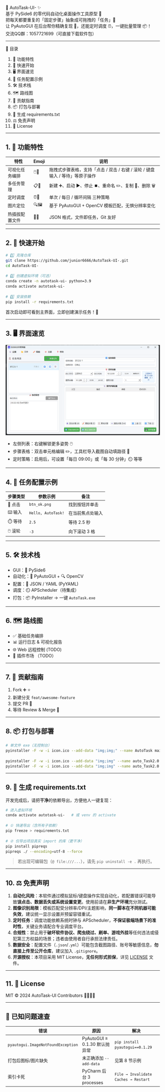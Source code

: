🎉 AutoTask-UI- ✨  
基于 PySide6 的零代码自动化桌面操作工具原型 🚀  
把每天都要重复的「固定步骤」抽象成可拖拽的「任务」🧩  
让 PyAutoGUI 在后台帮你精确复现 🎯，还能定时调度 ⏰，一键批量管理 📦！  
交流QQ群：1057721699（可直接下载软件包）

---

📑 目录  
1. 🌟 功能特性  
2. 🚀 快速开始  
3. 🖥 界面速览  
4. 🧪 任务配置示例  
5. 🛠 技术栈  
6. 🗺 路线图  
7. 🤝 贡献指南  
8. 📦 打包与部署  
9. 🧾 生成 requirements.txt  
10. ⚖️ 免责声明  
11. 📜 License  

---

## 1. 🌟 功能特性

| 特性 | Emoji | 说明 |
|---|---|---|
| 可视化任务编排 | 🖱️🎨 | 拖拽式步骤表格，支持「点击 / 双击 / 右键 / 滚轮 / 键盘输入 / 等待」等原子操作 |
| 多任务管理 | 📋🔁 | 新建 ➕、启动 ▶️、停止 ⏹️、重命名 ✏️、复制 📑、删除 🗑️ |
| 定时调度 | ⏰📅 | 单次 / 每日 / 循环间隔 三种策略 |
| 图片定位 | 🔍🖼️ | 基于 PyAutoGUI + OpenCV 模板匹配，无惧分辨率变化 |
| 热插拔配置文件 | 📁🔗 | JSON 格式，文件即任务，Git 友好 |

---

## 2. 🚀 快速开始

```bash
# 1️⃣ 克隆仓库
git clone https://github.com/junior6666/AutoTask-UI-.git 
cd AutoTask-UI-

# 2️⃣ 创建虚拟环境（可选）
conda create -n autotask-ui- python=3.9
conda activate autotask-ui-

# 3️⃣ 安装依赖
pip install -r requirements.txt
```

首次启动即可看到主界面，立即创建演示任务！🥳

---

## 3. 🖥 界面速览
![ui.png](img/ui.png)
- 左侧列表：右键解锁更多姿势 🖱️  
- 步骤表格：双击单元格编辑 ✏️，工具栏导入截图自动填路径 📸  
- 定时策略：启用后，可设置「每日 09:00」或「每 30 分钟」⏲️ 等等

---

## 4. 🧪 任务配置示例

| 步骤类型 | 参数示例 | 备注 |
|---|---|---|
| 🔘 点击 | `btn_ok.png` | 找到按钮并单击 |
| ⌨️ 输入 | `Hello, AutoTask!` | 在当前焦点处输入 |
| ⏱️ 等待 | `2.5` | 等待 2.5 秒 |
| 🖱️ 滚轮 | `-3` | 向下滚动 3 格 |

---

## 5. 🛠 技术栈

- GUI：🐍 PySide6  
- 自动化：🤖 PyAutoGUI + 🔍 OpenCV  
- 配置：📄 JSON / YAML (PyYAML)  
- 调度：⏲️ APScheduler（待集成）  
- 打包：📦 PyInstaller → 一键 `AutoTask.exe`

---

## 6. 🗺 路线图

- ✅ 基础任务编排
- 📊 运行日志 & 可视化报告  
- 🌐 Web 远程控制  (TODO)
- 🧩 插件市场 （TODO）

---

## 7. 🤝 贡献指南

1. Fork ➕ ⭐  
2. 新建分支 `feat/awesome-feature`  
3. 提交 PR 🚀  
4. 等待 Review & Merge 🎊

---

## 8. 📦 打包与部署

```bash
# 单文件 exe（无控制台）
pyinstaller -F -w -i icon.ico --add-data "img;img;" --name AutoTask main_plus.py

pyinstaller -F -w -i icon.ico --add-data "img;img" --name auto_Task2.0.2 main_plus.py
pyinstaller -F -w -i icon.ico --add-data "img;img" --name auto_Task2.0.3 main_plus.py
```

---

## 9. 🧾 生成 requirements.txt

开发完成后，请把**干净**的依赖导出，方便他人一键复现：

```bash
# 进入虚拟环境
conda activate autotask-ui-   # 或 venv 的 activate

# ① 快速导出（含所有子依赖）
pip freeze > requirements.txt

# ② 仅导出项目真实 import 的库（更干净）
pip install pipreqs
pipreqs ./ --encoding=utf-8 --force
```

> 若出现可编辑包（`@ file:///...`），请先 `pip uninstall -e .` 再执行。

---

## 10. ⚖️ 免责声明

1. **自动化风险**：本软件通过模拟鼠标/键盘操作实现自动化，若配置错误可能导致**误点击、数据丢失或系统设置变更**。使用前请在**非生产环境**充分测试。  
2. **图像识别局限**：模板匹配受分辨率/DPI/主题影响，**同一脚本在不同机器可能失效**，建议统一显示设置并预留容错重试。  
3. **定时任务**：调度功能依赖系统时钟与 APScheduler，**不保证极端场景下的准时性**，关键业务请配合专业调度平台。  
4. **合规性**：禁止用于**破坏软件协议、爬虫绕过、刷单、游戏外挂**等任何违法或侵犯第三方权益的场景；违者由使用者自行承担法律责任。  
5. **数据安全**：配置文件（`.json`/`.yml`）可能包含截图路径、账号等敏感信息，**勿直接上传至公开仓库**，建议加入 `.gitignore`。  
6. **开源授权**：本项目采用 MIT License，**无任何形式担保**，详见 [LICENSE](./LICENSE) 文件。

---

## 11. 📜 License  
MIT © 2024 AutoTask-UI Contributors 🧑‍💻👩‍💻

---

## 🐞 已知问题速查

| 错误 | 原因 | 解决 |
|---|---|---|
| `pyautogui.ImageNotFoundException` | PyAutoGUI ≥ 0.1.30 默认抛异常 | `pip install pyautogui==0.1.29` |
| 打包后图标/图片缺失 | 未正确添加 `--add-data` | 见第 8 节示例 |
| 索引卡死 | PyCharm 后台 3 processes | `File → Invalidate Caches → Restart` |

